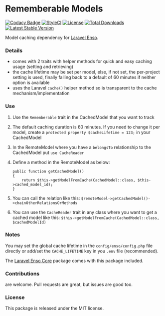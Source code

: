 <!--h-->
# Rememberable Models
[![Codacy Badge](https://api.codacy.com/project/badge/Grade/2eba208ec82d485786715915ec75f8bf)](https://www.codacy.com/app/laravel-enso/Rememberable?utm_source=github.com&amp;utm_medium=referral&amp;utm_content=laravel-enso/Rememberable&amp;utm_campaign=Badge_Grade)
[![StyleCI](https://styleci.io/repos/90758167/shield?branch=master)](https://styleci.io/repos/90758167)
[![License](https://poser.pugx.org/laravel-enso/rememberable/license)](https://https://packagist.org/packages/laravel-enso/rememberable)
[![Total Downloads](https://poser.pugx.org/laravel-enso/rememberable/downloads)](https://packagist.org/packages/laravel-enso/rememberable)
[![Latest Stable Version](https://poser.pugx.org/laravel-enso/rememberable/version)](https://packagist.org/packages/laravel-enso/rememberable)
<!--/h-->

Model caching dependency for [Laravel Enso](https://github.com/laravel-enso/Enso).

### Details

- comes with 2 traits with helper methods for quick and easy caching usage (setting and retrieving)
- the cache lifetime may be set per model, else, if not set, the per-project setting is used, finally falling back to a default of 60 minutes if neither option is available
- uses the Laravel `cache()` helper method so is transparent to the cache mechanism/implementation

### Use

1. Use the `Rememberable` trait in the CachedModel that you want to track

2. The default caching duration is 60 minutes. If you need to change it per model, create a `protected property $cacheLifetime = 123;` in your CachedModel

3. In the RemoteModel where you have a `belongsTo` relationship to the CachedModel put `use CacheReader`

4. Define a method in the RemoteModel as below:

    ```
    public function getCachedModel()
    {
        return $this->getModelFromCache(CachedModel::class, $this->cached_model_id);
    }
    ```

5. You can call the relation like this: `$remoteModel->getCachedModel()->chainOtherRelationsOrMethods`

6. You can use the `CacheReader` trait in any class where you want to get a cached model like this: `$this->getModelFromCache(CachedModel::class, $cachedModelId)`

### Notes

You may set the global cache lifetime in the `config/enso/config.php` file directly or
add/set the `CACHE_LIFETIME` key in you `.env` file (recommended).

The [Laravel Enso Core](https://github.com/laravel-enso/Core) package comes with this package included.

<!--h-->
### Contributions

are welcome. Pull requests are great, but issues are good too.

### License

This package is released under the MIT license.
<!--/h-->